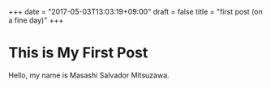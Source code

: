 +++
date = "2017-05-03T13:03:19+09:00"
draft = false
title = "first post (on a fine day)"
+++

# This is My First Post
Hello, my name is Masashi Salvador Mitsuzawa.
